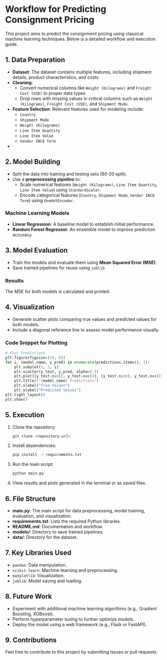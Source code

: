 # Workflow for Predicting Consignment Pricing

This project aims to predict the consignment pricing using classical machine learning techniques. Below is a detailed workflow and execution guide.

## 1. Data Preparation
- **Dataset**: The dataset contains multiple features, including shipment details, product characteristics, and costs.
- **Cleaning**:
  - Convert numerical columns like `Weight (Kilograms)` and `Freight Cost (USD)` to proper data types.
  - Drop rows with missing values in critical columns such as `Weight (Kilograms)`, `Freight Cost (USD)`, and `Shipment Mode`.
- **Feature Selection**: Relevant features used for modeling include:
  - `Country`
  - `Shipment Mode`
  - `Weight (Kilograms)`
  - `Line Item Quantity`
  - `Line Item Value`
  - `Vendor INCO Term`
 - 
## 2. Model Building

- Split the data into training and testing sets (80-20 split).
- Use a **preprocessing pipeline** to:
  - Scale numerical features (`Weight (Kilograms)`, `Line Item Quantity`, `Line Item Value`) using `StandardScaler`.
  - Encode categorical features (`Country`, `Shipment Mode`, `Vendor INCO Term`) using `OneHotEncoder`.

### Machine Learning Models

- **Linear Regression**: A baseline model to establish initial performance.
- **Random Forest Regressor**: An ensemble model to improve prediction accuracy.

## 3. Model Evaluation

- Train the models and evaluate them using **Mean Squared Error (MSE)**.
- Save trained pipelines for reuse using `joblib`.

### Results

The MSE for both models is calculated and printed.

## 4. Visualization

- Generate scatter plots comparing true values and predicted values for both models.
- Include a diagonal reference line to assess model performance visually.

### Code Snippet for Plotting

```python
# Plot Predictions
plt.figure(figsize=(14, 6))
for i, (model_name, y_pred) in enumerate(predictions.items(), 1):
    plt.subplot(1, 2, i)
    plt.scatter(y_test, y_pred, alpha=0.5)
    plt.plot([y_test.min(), y_test.max()], [y_test.min(), y_test.max()], 'r--')
    plt.title(f"{model_name} Predictions")
    plt.xlabel("True Values")
    plt.ylabel("Predicted Values")
plt.tight_layout()
plt.show()
```

## 5. Execution

1. Clone the repository:

   ```bash
   git clone <repository-url>
   ```

2. Install dependencies:

   ```bash
   pip install -r requirements.txt
   ```

3. Run the main script:

   ```bash
   python main.py
   ```

4. View results and plots generated in the terminal or as saved files.

## 6. File Structure

- **main.py**: The main script for data preprocessing, model training, evaluation, and visualization.
- **requirements.txt**: Lists the required Python libraries.
- **README.md**: Documentation and workflow.
- **models/**: Directory to save trained pipelines.
- **data/**: Directory for the dataset.

## 7. Key Libraries Used

- `pandas`: Data manipulation.
- `scikit-learn`: Machine learning and preprocessing.
- `matplotlib`: Visualization.
- `joblib`: Model saving and loading.

## 8. Future Work

- Experiment with additional machine learning algorithms (e.g., Gradient Boosting, XGBoost).
- Perform hyperparameter tuning to further optimize models.
- Deploy the model using a web framework (e.g., Flask or FastAPI).

## 9. Contributions

Feel free to contribute to this project by submitting issues or pull requests.

##

